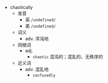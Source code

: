 - chaotically
  - 发音
    - 英 `/undefined/`
    - 美 `/undefined/`
  - 词义
    - adv. 浑沌地
  - 同根词
    - adj.
      - `chaotic` 混沌的；混乱的，无秩序的
  - 近义词
    - adv. 混乱地
      - `confusedly`
